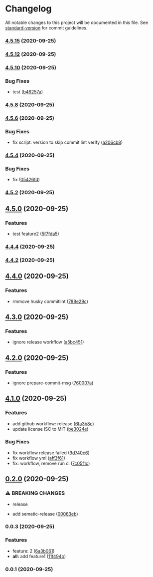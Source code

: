 # Changelog

All notable changes to this project will be documented in this file. See [standard-version](https://github.com/conventional-changelog/standard-version) for commit guidelines.

### [4.5.15](https://github.com/zhangaz1/lerna-release-changelog-demo/compare/v4.5.12...v4.5.15) (2020-09-25)

### [4.5.12](https://github.com/zhangaz1/lerna-release-changelog-demo/compare/v4.5.10...v4.5.12) (2020-09-25)

### [4.5.10](https://github.com/zhangaz1/lerna-release-changelog-demo/compare/v4.5.8...v4.5.10) (2020-09-25)


### Bug Fixes

* test ([b46257a](https://github.com/zhangaz1/lerna-release-changelog-demo/commit/b46257a07182228fdd17bb783deb99c31da31e40))

### [4.5.8](https://github.com/zhangaz1/lerna-release-changelog-demo/compare/v4.5.6...v4.5.8) (2020-09-25)

### [4.5.6](https://github.com/zhangaz1/lerna-release-changelog-demo/compare/v4.5.4...v4.5.6) (2020-09-25)

### Bug Fixes

- fix script: version to skip commit lint verify ([a206cb8](https://github.com/zhangaz1/lerna-release-changelog-demo/commit/a206cb8b6bc3982a428f2f0e7d3a78ddb5de6557))

### [4.5.4](https://github.com/zhangaz1/lerna-release-changelog-demo/compare/v4.5.2...v4.5.4) (2020-09-25)

### Bug Fixes

- fix ([05426fd](https://github.com/zhangaz1/lerna-release-changelog-demo/commit/05426fd8b51c0b8d5351586be6d6acedf53c7cf1))

### [4.5.2](https://github.com/zhangaz1/lerna-release-changelog-demo/compare/v4.5.0...v4.5.2) (2020-09-25)

## [4.5.0](https://github.com/zhangaz1/lerna-release-changelog-demo/compare/v4.4.4...v4.5.0) (2020-09-25)

### Features

- test feature2 ([5f7fda5](https://github.com/zhangaz1/lerna-release-changelog-demo/commit/5f7fda5d1e027a89590062f535bfa95cb01b4479))

### [4.4.4](https://github.com/zhangaz1/lerna-release-changelog-demo/compare/v4.4.2...v4.4.4) (2020-09-25)

### [4.4.2](https://github.com/zhangaz1/lerna-release-changelog-demo/compare/v4.4.0...v4.4.2) (2020-09-25)

## [4.4.0](https://github.com/zhangaz1/lerna-release-changelog-demo/compare/v4.3.0...v4.4.0) (2020-09-25)

### Features

- rmmove husky commitlint ([788e29c](https://github.com/zhangaz1/lerna-release-changelog-demo/commit/788e29cd52f3e8b53797939abb28df37af09fbf8))

## [4.3.0](https://github.com/zhangaz1/lerna-release-changelog-demo/compare/v4.2.0...v4.3.0) (2020-09-25)

### Features

- ignore release workflow ([a5bc451](https://github.com/zhangaz1/lerna-release-changelog-demo/commit/a5bc4515e4bafd9965d313df6b7e1b4c8cfe4240))

## [4.2.0](https://github.com/zhangaz1/lerna-release-changelog-demo/compare/v4.1.0...v4.2.0) (2020-09-25)

### Features

- ignore prepare-commit-msg ([760007a](https://github.com/zhangaz1/lerna-release-changelog-demo/commit/760007afcea99f25fc07dbc204f95877c698e255))

## [4.1.0](https://github.com/zhangaz1/lerna-release-changelog-demo/compare/v0.2.0...v4.1.0) (2020-09-25)

### Features

- add github workflow: release ([6fa3b8c](https://github.com/zhangaz1/lerna-release-changelog-demo/commit/6fa3b8c751a107cebc09c3e184512b42d560f0c8))
- update license ISC to MIT ([be3024e](https://github.com/zhangaz1/lerna-release-changelog-demo/commit/be3024ee4da0d252e0f76fd81c427ab9da2a46f0))

### Bug Fixes

- fix workflow release failed ([9d740c6](https://github.com/zhangaz1/lerna-release-changelog-demo/commit/9d740c6a47437b75be6ee7b0023e67d8906cb2b0))
- fix workflow yml ([aff3f61](https://github.com/zhangaz1/lerna-release-changelog-demo/commit/aff3f6131ec2c17df37633a069d8459fccf8687d))
- fix: workflow, remove run ci ([7c05f1c](https://github.com/zhangaz1/lerna-release-changelog-demo/commit/7c05f1c7b6ff69dc9882ba9d5369c6ed63a15820))

## [0.2.0](https://github.com/zhangaz1/lerna-release-changelog-demo/compare/v0.0.3...v0.2.0) (2020-09-25)

### ⚠ BREAKING CHANGES

- release

- add sematic-release ([00083eb](https://github.com/zhangaz1/lerna-release-changelog-demo/commit/00083eb94a3737c9b7350d17288ffc90d2ff4b58))

### 0.0.3 (2020-09-25)

### Features

- feature: 2 ([6a3b061](https://github.com/zhangaz1/lerna-release-changelog-demo/commit/6a3b061fafdd7868f5384484137dd4199f8b3ddc))
- **all:** add feature1 ([11f494b](https://github.com/zhangaz1/lerna-release-changelog-demo/commit/11f494b353d95aba19b54b7f9365cee5505272fa))

### 0.0.1 (2020-09-25)
